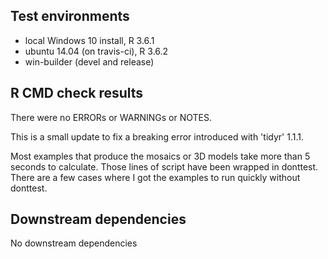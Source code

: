 ## Test environments
* local Windows 10 install, R 3.6.1
* ubuntu 14.04 (on travis-ci), R 3.6.2
* win-builder (devel and release)

## R CMD check results
There were no ERRORs or WARNINGs or NOTES. 

This is a small update to fix a breaking error introduced with 'tidyr' 1.1.1.

Most examples that produce the mosaics or 3D models take more than 5 seconds to calculate.
Those lines of script have been wrapped in donttest. There are a few cases where I got the examples to run quickly without donttest.

## Downstream dependencies
No downstream dependencies